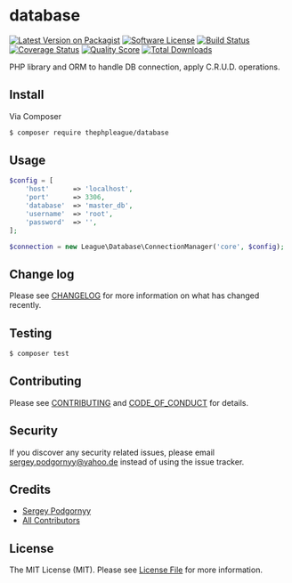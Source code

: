 # database

[![Latest Version on Packagist][ico-version]][link-packagist]
[![Software License][ico-license]](LICENSE.md)
[![Build Status][ico-travis]][link-travis]
[![Coverage Status][ico-scrutinizer]][link-scrutinizer]
[![Quality Score][ico-code-quality]][link-code-quality]
[![Total Downloads][ico-downloads]][link-downloads]

PHP library and ORM to handle DB connection, apply C.R.U.D. operations.

## Install

Via Composer

``` bash
$ composer require thephpleague/database
```

## Usage

``` php
$config = [
    'host'      => 'localhost',
    'port'      => 3306,
    'database'  => 'master_db',
    'username'  => 'root',
    'password'  => '',
];

$connection = new League\Database\ConnectionManager('core', $config);
```

## Change log

Please see [CHANGELOG](CHANGELOG.md) for more information on what has changed recently.

## Testing

``` bash
$ composer test
```

## Contributing

Please see [CONTRIBUTING](CONTRIBUTING.md) and [CODE_OF_CONDUCT](CODE_OF_CONDUCT.md) for details.

## Security

If you discover any security related issues, please email sergey.podgornyy@yahoo.de instead of using the issue tracker.

## Credits

- [Sergey Podgornyy][link-author]
- [All Contributors][link-contributors]

## License

The MIT License (MIT). Please see [License File](LICENSE.md) for more information.

[ico-version]: https://img.shields.io/packagist/v/thephpleague/database.svg?style=flat-square
[ico-license]: https://img.shields.io/badge/license-MIT-brightgreen.svg?style=flat-square
[ico-travis]: https://img.shields.io/travis/thephpleague/database/master.svg?style=flat-square
[ico-scrutinizer]: https://img.shields.io/scrutinizer/coverage/g/thephpleague/database.svg?style=flat-square
[ico-code-quality]: https://img.shields.io/scrutinizer/g/thephpleague/database.svg?style=flat-square
[ico-downloads]: https://img.shields.io/packagist/dt/thephpleague/database.svg?style=flat-square

[link-packagist]: https://packagist.org/packages/thephpleague/database
[link-travis]: https://travis-ci.org/thephpleague/database
[link-scrutinizer]: https://scrutinizer-ci.com/g/thephpleague/database/code-structure
[link-code-quality]: https://scrutinizer-ci.com/g/thephpleague/database
[link-downloads]: https://packagist.org/packages/thephpleague/database
[link-author]: https://github.com/SergeyPodgornyy
[link-contributors]: ../../contributors
